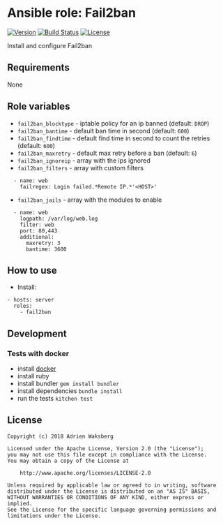 # Ansible role: Fail2ban
[![Version](https://img.shields.io/badge/latest_version-1.0.0-green.svg)](https://git.yaegashi.fr/nishiki/ansible-role-fail2ban/releases)
[![Build Status](https://travis-ci.org/nishiki/ansible-role-fail2ban.svg?branch=master)](https://travis-ci.org/nishiki/ansible-role-fail2ban)
[![License](https://img.shields.io/badge/license-Apache--2.0-blue.svg)](https://git.yaegashi.fr/nishiki/ansible-role-fail2ban/src/branch/master/LICENSE)

Install and configure Fail2ban

## Requirements

None

## Role variables

* `fail2ban_blocktype` - iptable policy for an ip banned (default: `DROP`)
* `fail2ban_bantime` - default ban time in second (default: `600`)
* `fail2ban_findtime` - default find time in second to count the retries (default: `600`)
* `fail2ban_maxretry` - default max retry before a ban (default: `6`)
* `fail2ban_ignoreip` - array with the ips ignored
* `fail2ban_filters` - array with custom filters
```
  - name: web
    failregex: Login failed.*Remote IP.*'<HOST>' 
```
* `fail2ban_jails` -  array with the modules to enable
```
  - name: web
    logpath: /var/log/web.log
    filter: web
    port: 80,443
    additional:
      maxretry: 3
      bantime: 3600
```

## How to use

 * Install:
```
- hosts: server
  roles:
    - fail2ban
```

## Development
### Tests with docker

  * install [docker](https://docs.docker.com/engine/installation/)
  * install ruby
  * install bundler `gem install bundler`
  * install dependencies `bundle install`
  * run the tests `kitchen test`

## License

```
Copyright (c) 2018 Adrien Waksberg

Licensed under the Apache License, Version 2.0 (the "License");
you may not use this file except in compliance with the License.
You may obtain a copy of the License at

    http://www.apache.org/licenses/LICENSE-2.0

Unless required by applicable law or agreed to in writing, software
distributed under the License is distributed on an "AS IS" BASIS,
WITHOUT WARRANTIES OR CONDITIONS OF ANY KIND, either express or implied.
See the License for the specific language governing permissions and
limitations under the License.
```
